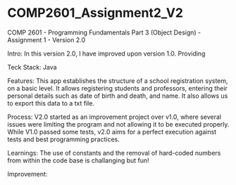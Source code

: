 # COMP2601_Assignment2_V2
COMP 2601 - Programming Fundamentals Part 3 (Object Design) - Assignment 1 - Version 2.0

Intro:
In this version 2.0, I have improved upon version 1.0. Providing 

Teck Stack:
Java

Features:
This app establishes the structure of a school registration system, on a basic level.
It allows registering students and professors, entering their personal details such as date of birth and death, and name.
It also allows us to export this data to a txt file.

Process:
V2.0 started as an improvement project over v1.0, where several issues were limiting the program and not allowing it to be executed properly.
While V1.0 passed some tests, v2.0 aims for a perfect execution against tests and best programming practices.

Learnings:
The use of constants and the removal of hard-coded numbers from within the code base is challanging but fun!

Improvement:

